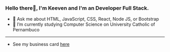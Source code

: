 ### Hello there👋, I'm Keeven and I'm an Developer Full Stack.
* 💬 Ask me about HTML, JavaScript, CSS, React, Node JS, or Bootstrap
* 🌱 I’m currently studying Computer Science on University Catholic of Pernambuco
* ***
- See my business card [here](https://business-card-git-main.progkeeven.vercel.app/)

<!--
**ProgKeeven/ProgKeeven** is a ✨ _special_ ✨ repository because its `README.md` (this file) appears on your GitHub profile.

Here are some ideas to get you started:

- 🔭 I’m currently working on ...
- 🌱 I’m currently learning ...
- 👯 I’m looking to collaborate on ...
- 🤔 I’m looking for help with ...
- 💬 Ask me about HTML, JavaScript, CSS, React, Node JS, or Bootstrap
- 📫 How to reach me: ...
- 😄 Pronouns: ...
- ⚡ Fun fact: ...
-->
